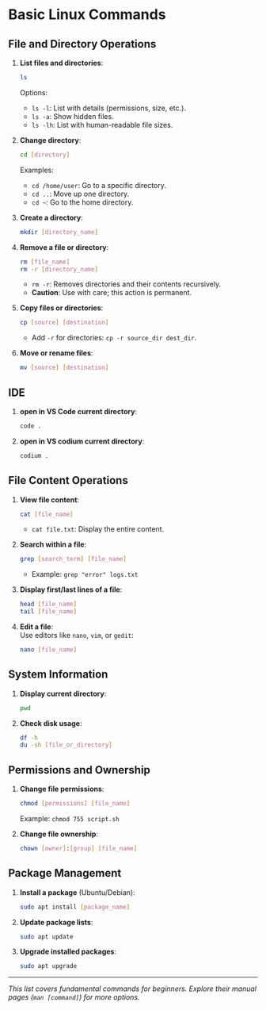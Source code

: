 
# Basic Linux Commands

## File and Directory Operations
1. **List files and directories**:  
   ```bash
   ls
   ```
   Options:  
   - `ls -l`: List with details (permissions, size, etc.).  
   - `ls -a`: Show hidden files.  
   - `ls -lh`: List with human-readable file sizes.

2. **Change directory**:  
   ```bash
   cd [directory]
   ```
   Examples:  
   - `cd /home/user`: Go to a specific directory.  
   - `cd ..`: Move up one directory.  
   - `cd ~`: Go to the home directory.

3. **Create a directory**:  
   ```bash
   mkdir [directory_name]
   ```

4. **Remove a file or directory**:  
   ```bash
   rm [file_name]
   rm -r [directory_name]
   ```
   - `rm -r`: Removes directories and their contents recursively.  
   - **Caution**: Use with care; this action is permanent.

5. **Copy files or directories**:  
   ```bash
   cp [source] [destination]
   ```
   - Add `-r` for directories: `cp -r source_dir dest_dir`.

6. **Move or rename files**:  
   ```bash
   mv [source] [destination]
   ```

## IDE
1. **open in VS Code current directory**:  
   ```bash
   code .
   ```

1. **open in VS codium current directory**:  
   ```bash
   codium .
   ```
   
## File Content Operations
1. **View file content**:  
   ```bash
   cat [file_name]
   ```
   - `cat file.txt`: Display the entire content.

2. **Search within a file**:  
   ```bash
   grep [search_term] [file_name]
   ```
   - Example: `grep "error" logs.txt`

3. **Display first/last lines of a file**:  
   ```bash
   head [file_name]
   tail [file_name]
   ```

4. **Edit a file**:  
   Use editors like `nano`, `vim`, or `gedit`:  
   ```bash
   nano [file_name]
   ```

## System Information
1. **Display current directory**:  
   ```bash
   pwd
   ```

2. **Check disk usage**:  
   ```bash
   df -h
   du -sh [file_or_directory]
   ```


## Permissions and Ownership
1. **Change file permissions**:  
   ```bash
   chmod [permissions] [file_name]
   ```
   Example: `chmod 755 script.sh`

2. **Change file ownership**:  
   ```bash
   chown [owner]:[group] [file_name]
   ```


## Package Management
1. **Install a package** (Ubuntu/Debian):  
   ```bash
   sudo apt install [package_name]
   ```

2. **Update package lists**:  
   ```bash
   sudo apt update
   ```

3. **Upgrade installed packages**:  
   ```bash
   sudo apt upgrade
   ```

---

*This list covers fundamental commands for beginners. Explore their manual pages (`man [command]`) for more options.*
